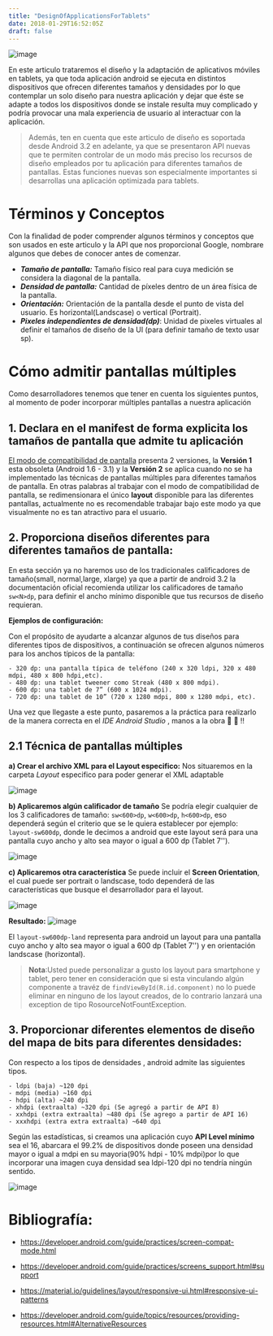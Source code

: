 ```yaml
---
title: "DesignOfApplicationsForTablets"
date: 2018-01-29T16:52:05Z
draft: false
---
```

![image](../designOfApplicationsForTablets/header.png)

En este articulo trataremos el diseño y la adaptación de aplicativos móviles en tablets, ya que toda aplicación android se ejecuta en
distintos dispositivos que ofrecen diferentes tamaños  y densidades por lo que contemplar un  solo diseño para nuestra aplicación y dejar que éste se adapte
a todos los dispositivos donde se instale resulta muy complicado y podría provocar una mala experiencia de usuario al interactuar 
con la aplicación.

> Además, ten en cuenta que este articulo de diseño es soportada desde Android 3.2 en adelante, ya que se presentaron API nuevas que te permiten controlar de un modo más preciso los recursos de diseño empleados por tu aplicación para diferentes tamaños de pantallas. Estas funciones nuevas son especialmente importantes si desarrollas una aplicación optimizada para tablets.

# Términos y Conceptos
Con la finalidad de poder comprender algunos términos y conceptos que son usados 
en este articulo y la API que nos proporcional Google, nombrare algunos que debes de conocer antes de comenzar.

* ***Tamaño de pantalla:*** Tamaño físico real para cuya medición se considera la diagonal de la pantalla.
* ***Densidad de pantalla:*** Cantidad de píxeles dentro de un área física de la pantalla.
* ***Orientación:*** Orientación de la pantalla desde el punto de vista del usuario. Es horizontal(Landscase) o vertical (Portrait).
* ***Pixeles independientes de densidad(dp)***:  Unidad de pixeles virtuales al definir el tamaños de diseño de la UI (para definir tamaño de texto usar sp).

# Cómo admitir pantallas múltiples
Como desarrolladores tenemos que tener en cuenta los siguientes puntos, al momento de poder incorporar múltiples pantallas a nuestra aplicación

## 1. Declara en el manifest de forma explicita los tamaños de pantalla que admite tu aplicación
    
[El modo de compatibilidad de pantalla](https://developer.android.com/guide/practices/screen-compat-mode.html) presenta 2 versiones, la **Versión 1** esta obsoleta (Android 1.6 - 3.1) y la **Versión 2** se aplica cuando no se ha implementado las técnicas de pantallas múltiples para diferentes tamaños de pantalla. En otras palabras al trabajar con el modo de compatibilidad de pantalla, se redimensionara el único **layout** disponible para las diferentes pantallas, actualmente no es recomendable trabajar bajo este modo  ya que visualmente no es tan atractivo para el usuario.
    
## 2. Proporciona diseños diferentes para diferentes tamaños de pantalla:

En esta sección ya no haremos uso de los tradicionales calificadores de tamaño(small, normal,large, xlarge) ya que a partir de android 3.2 la documentación oficial recomienda utilizar los calificadores de tamaño `sw<N>dp`, para definir el ancho mínimo disponible que tus recursos de diseño requieran.
    
**Ejemplos de configuración:**

Con el propósito de ayudarte a alcanzar algunos de tus diseños para diferentes tipos de dispositivos, a continuación se ofrecen algunos números para los anchos típicos de la pantalla:

    - 320 dp: una pantalla típica de teléfono (240 x 320 ldpi, 320 x 480 mdpi, 480 x 800 hdpi,etc).
    - 480 dp: una tablet tweener como Streak (480 x 800 mdpi).
    - 600 dp: una tablet de 7” (600 x 1024 mdpi).
    - 720 dp: una tablet de 10” (720 x 1280 mdpi, 800 x 1280 mdpi, etc).

Una vez que llegaste a este punto, pasaremos a la práctica para realizarlo de la manera correcta en el *IDE Android Studio* , manos a la obra :muscle: :muscle: !! 

## 2.1 Técnica de pantallas múltiples

**a) Crear el archivo XML para el Layout especifico:**
Nos situaremos en la carpeta *Layout* especifico para poder generar el XML adaptable

![image](../designOfApplicationsForTablets/img1.png)

**b) Aplicaremos algún calificador de tamaño**
 Se podría elegir cualquier de los 3 calificadores de tamaño: `sw<600>dp`, `w<600>dp`, `h<600>dp`, eso dependerá según el criterio que se le quiera establecer por ejemplo: `layout-sw600dp`, donde le decimos a android que este layout será para una pantalla cuyo ancho y alto sea mayor o igual a 600 dp (Tablet 7''). 

 ![image](../designOfApplicationsForTablets/img2.png)

**c) Aplicaremos otra característica**
 Se puede incluir el **Screen Orientation**, el cual puede ser portrait o landscase, todo dependerá de las características que busque el desarrollador para el layout.

 ![image](../designOfApplicationsForTablets/img3.png)


**Resultado:**
![image](../designOfApplicationsForTablets/img4.png)

 El `layout-sw600dp-land` representa para android un layout para una pantalla cuyo ancho y alto sea mayor o igual a 600 dp (Tablet 7'') y en orientación landscase (horizontal).
 
 >**Nota**:Usted puede personalizar a gusto los layout para smartphone y tablet, pero tener en consideración que si esta vinculando algún componente a travéz de `findViewById(R.id.component)` no lo puede eliminar en ninguno de los layout creados, de lo contrario lanzará una exception de tipo RosourceNotFountException.

## 3. Proporcionar diferentes elementos de diseño del mapa de bits para diferentes densidades:
Con respecto a los tipos de densidades , android admite las siguientes tipos.
    
    - ldpi (baja) ~120 dpi
    - mdpi (media) ~160 dpi
    - hdpi (alta) ~240 dpi
    - xhdpi (extraalta) ~320 dpi (Se agregó a partir de API 8) 
    - xxhdpi (extra extraalta) ~480 dpi (Se agrego a partir de API 16)
    - xxxhdpi (extra extra extraalta) ~640 dpi
Según las estadísticas, si creamos una aplicación cuyo **API Level mínimo** sea el 16, abarcara el 99.2% de dispositivos
donde poseen una densidad mayor o igual a mdpi en su mayoria(90% hdpi - 10% mdpi)por lo que incorporar una imagen cuya densidad sea ldpi-120 dpi no tendría ningún sentido.

![image](../designOfApplicationsForTablets/img6.png)


# Bibliografía:

- https://developer.android.com/guide/practices/screen-compat-mode.html 

- https://developer.android.com/guide/practices/screens_support.html#support

- https://material.io/guidelines/layout/responsive-ui.html#responsive-ui-patterns

- https://developer.android.com/guide/topics/resources/providing-resources.html#AlternativeResources